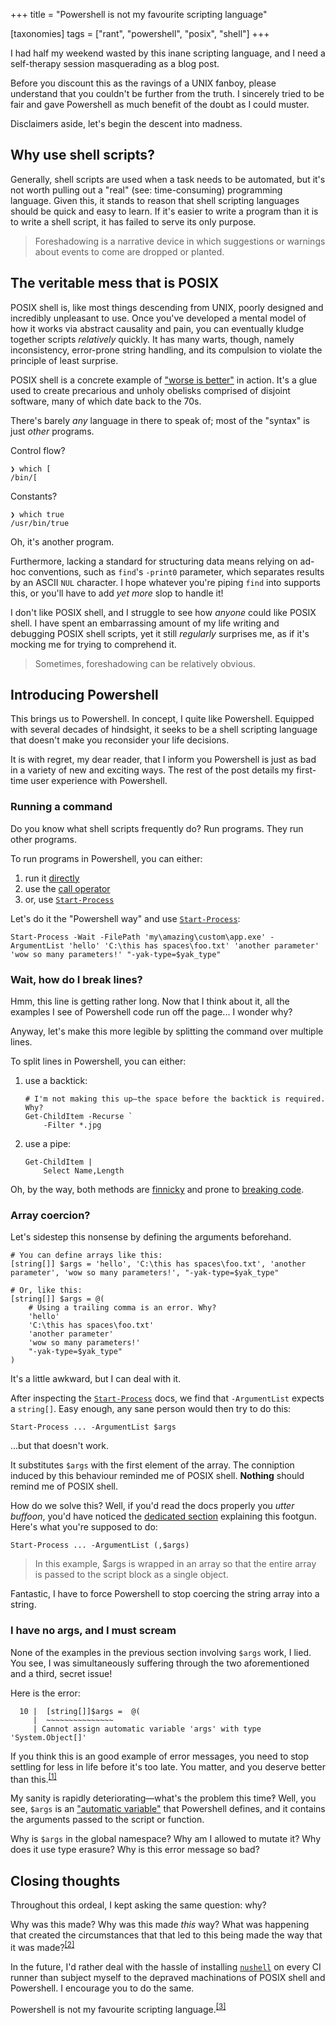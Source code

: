 +++
title = "Powershell is not my favourite scripting language"

[taxonomies]
tags = ["rant", "powershell", "posix", "shell"]
+++

I had half my weekend wasted by this inane scripting language, and I need a
self-therapy session masquerading as a blog post.

Before you discount this as the ravings of a UNIX fanboy, please understand that you couldn't
be further from the truth. I sincerely tried to be fair and gave Powershell as much benefit of the
doubt as I could muster.

Disclaimers aside, let's begin the descent into madness.

<!-- more -->

## Why use shell scripts?

Generally, shell scripts are used when a task needs to be automated, but it's not worth pulling out
a "real" (see: time-consuming) programming language. Given this, it stands to reason that shell scripting languages should
be quick and easy to learn. If it's easier to write a program
than it is to write a shell script, it has failed to serve its only purpose.

> Foreshadowing is a narrative device in which suggestions or warnings about events to come are dropped or planted.

## The veritable mess that is POSIX

POSIX shell is, like most things descending from UNIX, poorly designed and
incredibly unpleasant to use. Once you've developed a mental model of how it works via abstract
causality and pain, you can eventually kludge together scripts _relatively_ quickly. It has many warts, though, namely inconsistency, error-prone string handling, and its
compulsion to violate the principle of least surprise.

POSIX shell is a concrete example of ["worse is better"] in action. It's a glue used to create
precarious and unholy obelisks comprised of disjoint software, many of which date back to the 70s.

There's barely _any_ language in there to speak of; most of the "syntax" is just _other_ programs.

Control flow?

```
❯ which [
/bin/[
```

Constants?
```
❯ which true
/usr/bin/true
```

Oh, it's another program.

Furthermore, lacking a standard for structuring data means relying on ad-hoc conventions, such as
`find`'s `-print0` parameter, which separates results by an ASCII `NUL` character. I hope
whatever you're piping `find` into supports this, or you'll have to add _yet more_ slop
to handle it!

I don't like POSIX shell, and I struggle to see how _anyone_ could like POSIX shell.
I have spent an embarrassing amount of my life writing and
debugging POSIX shell scripts, yet it still _regularly_ surprises me, as if it's mocking me for
trying to comprehend it.

> Sometimes, foreshadowing can be relatively obvious.

## Introducing Powershell

This brings us to Powershell. In concept, I quite like Powershell. Equipped with several
decades of hindsight, it seeks to be a shell scripting language that doesn't make you reconsider your
life decisions.

It is with regret, my dear reader, that I inform you Powershell is just as bad in a variety of new and exciting ways.
The rest of the post details my first-time user experience with Powershell.

### Running a command

Do you know what shell scripts frequently do? Run programs. They run other programs.

To run programs in Powershell, you can either:

1) run it [directly](https://learn.microsoft.com/en-us/powershell/scripting/learn/shell/running-commands?view=powershell-7.4#running-native-commands)
2) use the [call operator](https://learn.microsoft.com/en-us/powershell/module/microsoft.powershell.core/about/about_operators?view=powershell-7.4#call-operator-)
3) or, use [`Start-Process`]

Let's do it the "Powershell way" and use [`Start-Process`]:

```pwsh
Start-Process -Wait -FilePath 'my\amazing\custom\app.exe' -ArgumentList 'hello' 'C:\this has spaces\foo.txt' 'another parameter' 'wow so many parameters!' "-yak-type=$yak_type"
```

### Wait, how do I break lines?

Hmm, this line is getting rather long. Now that I think about it, all the examples I see of Powershell code run off the page... I wonder why?

Anyway, let's make this more legible by splitting the command over multiple lines.

To split lines in Powershell, you can either:

1) use a backtick:
    ```pwsh
    # I'm not making this up—the space before the backtick is required. Why?
    Get-ChildItem -Recurse `
        -Filter *.jpg
    ```
2) use a pipe:
    ```pwsh
    Get-ChildItem |
        Select Name,Length
    ```

Oh, by the way, both methods are [finnicky](https://stackoverflow.com/a/53575932) and prone to [breaking code](https://devblogs.microsoft.com/scripting/powershell-code-breaks-break-line-not-code/).

### Array coercion?

Let's sidestep this nonsense by defining the arguments beforehand.

```pwsh
# You can define arrays like this:
[string[]] $args = 'hello', 'C:\this has spaces\foo.txt', 'another parameter', 'wow so many parameters!', "-yak-type=$yak_type"

# Or, like this:
[string[]] $args = @(
    # Using a trailing comma is an error. Why?
    'hello'
    'C:\this has spaces\foo.txt'
    'another parameter'
    'wow so many parameters!'
    "-yak-type=$yak_type"
)
```

It's a little awkward, but I can deal with it.

After inspecting the [`Start-Process`] docs, we find that  `-ArgumentList` expects a `string[]`. Easy enough, any sane person would then try to do this:

```pwsh
Start-Process ... -ArgumentList $args
```

...but that doesn't work.

It substitutes `$args` with the first element of the array. The conniption induced by this behaviour
reminded me of POSIX shell. **Nothing** should remind me of POSIX shell.

How do we solve this? Well, if you'd read the docs properly you _utter buffoon_, you'd have noticed the [dedicated section](https://learn.microsoft.com/en-us/powershell/module/microsoft.powershell.core/about/about_splatting?view=powershell-7.4#using-the-argumentlist-parameter) explaining this footgun. Here's what you're supposed to do:

```pwsh
Start-Process ... -ArgumentList (,$args)
```

> In this example, $args is wrapped in an array so that the entire array is passed to the script block as a single object.

Fantastic, I have to force Powershell to stop coercing the string array into a string.

### I have no args, and I must scream

None of the examples in the previous section involving `$args` work, I lied.
You see, I was simultaneously suffering through the two aforementioned and a third, secret issue!

Here is the error:

```
  10 |  [string[]]$args =  @(
     |  ~~~~~~~~~~~~~~~
     | Cannot assign automatic variable 'args' with type 'System.Object[]'
```

If you think this is an good example of error messages, you need to stop settling for less in life before it's too late. You matter, and you deserve better than this.<sup>[\[1\]]</sup>

My sanity is rapidly deteriorating—what's the problem this time‽ Well, you see, `$args` is an ["automatic variable"](https://learn.microsoft.com/en-us/powershell/module/microsoft.powershell.core/about/about_automatic_variables?view=powershell-7.4) that Powershell defines, and it contains the arguments passed to the script or function.

Why is `$args` in the global namespace? Why am I allowed to mutate it? Why does it use type erasure?
Why is this error message so bad?

## Closing thoughts

Throughout this ordeal, I kept asking the same question: why?

Why was this made? Why was this made _this_ way? What was happening that created the circumstances that that led to this
being made the way that it was made?<sup>[\[2\]]</sup>

In the future, I'd rather deal with the hassle of installing [`nushell`] on every CI runner
than subject myself to the depraved machinations of POSIX shell and Powershell. I encourage you
to do the same.

Powershell is not my favourite scripting language.<sup>[\[3\]]</sup>

["worse is better"]: https://en.wikipedia.org/wiki/Worse_is_better
[`Start-Process`]: https://learn.microsoft.com/en-us/powershell/module/microsoft.powershell.management/start-process?view=powershell-7.4
[`nushell`]: https://www.nushell.sh/
[\[1\]]: https://youtube.com/clip/UgkxyeayQ81-ecG1lQPEL9NzBMjYE-vUOM85?si=U5aQdwM6iIDR7OQd
[\[2\]]: https://youtube.com/clip/UgkxZUlGRFYzFSMNqgPV54RjNEZWmxsPdMYO?si=Kx18qFwAg7rZH3zh
[\[3\]]: https://github.com/gco/xee/blob/4fa3a6d609dd72b8493e52a68f316f7a02903276/XeePhotoshopLoader.m#L108-L136C6
